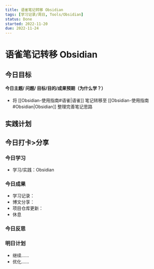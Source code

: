 ```yaml
---
title: 语雀笔记转移 Obsidian
tags: [学习记录/周日, Tools/Obsidian]
status: Done
started: 2022-11-20
due: 2022-11-24
---
```

# 语雀笔记转移 Obsidian
## 今日目标
#### 今日主题/ 问题/ 目标/目的/成果预期（**为什么学**？）
- 将 [[Obsidian-使用指南#语雀|语雀]] 笔记转移至 [[Obsidian-使用指南#Obsidian|Obsidian]] 整理完善笔记思路
## 实践计划
## 今日打卡>分享
### 今日学习
- 学习/实践：Obsidian
### 今日成果
- 学习记录：
- 博文分享：
- 项目仓库更新：
- 休息
### 今日反思
### 明日计划
- 继续……
- 优化……
